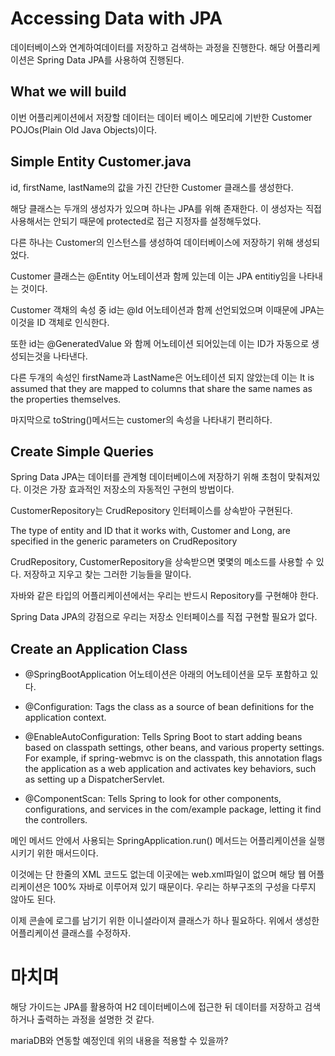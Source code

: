 # Accessing Data with JPA

데이터베이스와 연계하여데이터를 저장하고 검색하는 과정을 진행한다.
해당 어플리케이션은 Spring Data JPA를 사용하여 진행된다.

## What we will build

이번 어플리케이션에서 저장할 데이터는 데이터 베이스 메모리에 기반한 Customer POJOs(Plain Old Java Objects)이다.

## Simple Entity Customer.java

id, firstName, lastName의 값을 가진 간단한 Customer 클래스를 생성한다.

해당 클래스는 두개의 생성자가 있으며 하나는 JPA를 위해 존재한다. 이 생성자는 직접 사용해서는 안되기 때문에 protected로 접근 지정자를 설정해두었다.

다른 하나는 Customer의 인스턴스를 생성하여 데이터베이스에 저장하기 위해 생성되었다. 

Customer 클래스는 @Entity 어노테이션과 함께 있는데 이는 JPA entitiy임을 나타내는 것이다.  

Customer 객채의 속성 중 id는 @Id 어노테이션과 함께 선언되었으며 이때문에 JPA는 이것을 ID 객체로 인식한다.

또한 id는 @GeneratedValue 와 함께 어노테이션 되어있는데 이는 ID가 자동으로 생성되는것을 나타낸다.

다른 두개의 속성인 firstName과 LastName은 어노테이션 되지 않았는데 이는  It is assumed that they are mapped to columns that share the same names as the properties themselves.

마지막으로 toString()메서드는 customer의 속성을 나타내기 편리하다.

## Create Simple Queries

Spring Data JPA는 데이터를 관계형 데이터베이스에 저장하기 위해 초첨이 맞춰져있다. 이것은 가장 효과적인 저장소의 자동적인 구현의 방법이다.

CustomerRepository는 CrudRepository 인터페이스를 상속받아 구현된다.  

The type of entity and ID that it works with, Customer and Long, are specified in the generic parameters on CrudRepository  

CrudRepository, CustomerRepository을 상속받으면 몇몇의 메소드를 사용할 수 있다. 저장하고 지우고 찾는 그러한 기능들을 말이다.

자바와 같은 타입의 어플리케이션에서는 우리는 반드시 Repository를 구현해야 한다.  

Spring Data JPA의 강점으로 우리는 저장소 인터페이스를 직접 구현할 필요가 없다. 

## Create an Application Class

- @SpringBootApplication 어노테이션은 아래의 어노테이션을 모두 포함하고 있다.

- @Configuration: Tags the class as a source of bean definitions for the application context.

- @EnableAutoConfiguration: Tells Spring Boot to start adding beans based on classpath settings, other beans, and various property settings. For example, if spring-webmvc is on the classpath, this annotation flags the application as a web application and activates key behaviors, such as setting up a DispatcherServlet.

- @ComponentScan: Tells Spring to look for other components, configurations, and services in the com/example package, letting it find the controllers.

메인 메서드 안에서 사용되는 SpringApplication.run() 메서드는 어플리케이션을 실행시키기 위한 매서드이다.

이것에는 단 한줄의 XML 코드도 없는데 이곳에는 web.xml파일이 없으며 해당 웹 어플리케이션은 100% 자바로 이루어져 있기 때문이다. 우리는 하부구조의 구성을 다루지 않아도 된다.

이제 콘솔에 로그를 남기기 위한 이니셜라이져 클래스가 하나 필요하다. 위에서 생성한 어플리케이션 클래스를 수정하자.

# 마치며

해당 가이드는 JPA를 활용하여 H2 데이터베이스에 접근한 뒤 데이터를 저장하고 검색하거나 출력하는 과정을 설명한 것 같다.  

mariaDB와 연동할 예정인데 위의 내용을 적용할 수 있을까?